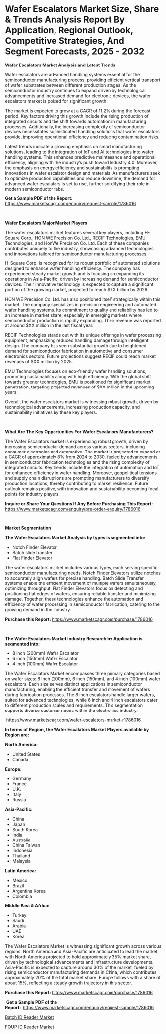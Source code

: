 <p><h1>Wafer Escalators Market Size, Share & Trends Analysis Report By Application, Regional Outlook, Competitive Strategies, And Segment Forecasts, 2025 - 2032</h1></p><p><strong>Wafer Escalators Market Analysis and Latest Trends</strong></p>
<p><p>Wafer escalators are advanced handling systems essential for the semiconductor manufacturing process, providing efficient vertical transport of wafer substrates between different production stages. As the semiconductor industry continues to expand driven by technological advancements and increased demand for electronic devices, the wafer escalators market is poised for significant growth.</p><p>The market is expected to grow at a CAGR of 11.2% during the forecast period. Key factors driving this growth include the rising production of integrated circuits and the shift towards automation in manufacturing processes. Additionally, the increasing complexity of semiconductor devices necessitates sophisticated handling solutions that wafer escalators provide, improving operational efficiency and reducing contamination risks.</p><p>Latest trends indicate a growing emphasis on smart manufacturing solutions, leading to the integration of IoT and AI technologies into wafer handling systems. This enhances predictive maintenance and operational efficiency, aligning with the industry’s push toward Industry 4.0. Moreover, the emphasis on energy efficiency and sustainability is prompting innovations in wafer escalator design and materials. As manufacturers seek to optimize production capabilities and reduce downtime, the demand for advanced wafer escalators is set to rise, further solidifying their role in modern semiconductor fabs.</p></p>
<p><strong>Get a Sample PDF of the Report:&nbsp;</strong> <a href="https://www.marketscagr.com/enquiry/request-sample/1786016?utm_campaign=2031&utm_medium=2&utm_source=Github&utm_content=ia&utm_term=25032025&utm_id=wafer-escalators">https://www.marketscagr.com/enquiry/request-sample/1786016</a></p>
<p>&nbsp;</p>
<p><strong>Wafer Escalators Major Market Players</strong></p>
<p><p>The wafer escalators market features several key players, including H-Square Corp., HON WE Precision Co. Ltd., RECIF Technologies, EMU Technologies, and HonWe Precision Co. Ltd. Each of these companies contributes uniquely to the industry, showcasing advanced technologies and innovations tailored for semiconductor manufacturing processes.</p><p>H-Square Corp. is recognized for its robust portfolio of automated solutions designed to enhance wafer handling efficiency. The company has experienced steady market growth and is focusing on expanding its operations in Asia-Pacific, driven by increasing demand for semiconductor devices. Their innovative technology is expected to capture a significant portion of the growing market, projected to reach $XX billion by 2026.</p><p>HON WE Precision Co. Ltd. has also positioned itself strategically within this market. The company specializes in precision engineering and automated wafer handling systems. Its commitment to quality and reliability has led to an increase in market share, especially in emerging markets where semiconductor production is rapidly expanding. Their revenue was reported at around $XX million in the last fiscal year.</p><p>RECIF Technologies stands out with its unique offerings in wafer processing equipment, emphasizing reduced handling damage through intelligent design. The company has seen substantial growth due to heightened demand for semiconductor fabrication in automotive and consumer electronics sectors. Future projections suggest RECIF could reach market revenues of $XX million by 2025.</p><p>EMU Technologies focuses on eco-friendly wafer handling solutions, promoting sustainability along with high efficiency. With the global shift towards greener technologies, EMU is positioned for significant market penetration, targeting projected revenues of $XX million in the upcoming years.</p><p>Overall, the wafer escalators market is witnessing robust growth, driven by technological advancements, increasing production capacity, and sustainability initiatives by these key players.</p></p>
<p>&nbsp;</p>
<p><strong>What Are The Key Opportunities For Wafer Escalators Manufacturers?</strong></p>
<p><p>The Wafer Escalators market is experiencing robust growth, driven by increasing semiconductor demand across various sectors, including consumer electronics and automotive. The market is projected to expand at a CAGR of approximately 8% from 2024 to 2030, fueled by advancements in semiconductor fabrication technologies and the rising complexity of integrated circuits. Key trends include the integration of automation and IoT for enhanced efficiency in wafer handling. Moreover, geopolitical tensions and supply chain disruptions are prompting manufacturers to diversify production locations, thereby contributing to market resilience. Future outlook remains positive, with innovation and sustainability becoming focal points for industry players.</p></p>
<p><strong>Inquire or Share Your Questions If Any Before Purchasing This Report:</strong> <a href="https://www.marketscagr.com/enquiry/pre-order-enquiry/1786016?utm_campaign=2031&utm_medium=2&utm_source=Github&utm_content=ia&utm_term=25032025&utm_id=wafer-escalators">https://www.marketscagr.com/enquiry/pre-order-enquiry/1786016</a></p>
<p>&nbsp;</p>
<p><strong>Market Segmentation</strong></p>
<p><strong>The Wafer Escalators Market Analysis by types is segmented into:</strong></p>
<p><ul><li>Notch Finder Elevator</li><li>Batch slide transfer</li><li>Flat Finder Elevator</li></ul></p>
<p><p>The wafer escalators market includes various types, each serving specific semiconductor manufacturing needs. Notch Finder Elevators utilize notches to accurately align wafers for precise handling. Batch Slide Transfer systems enable the efficient movement of multiple wafers simultaneously, optimizing throughput. Flat Finder Elevators focus on detecting and positioning flat edges of wafers, ensuring reliable transfer and minimizing damage. Together, these technologies enhance the automation and efficiency of wafer processing in semiconductor fabrication, catering to the growing demand in the industry.</p></p>
<p><strong>Purchase this Report:&nbsp;</strong><a href="https://www.marketscagr.com/purchase/1786016?utm_campaign=2031&utm_medium=2&utm_source=Github&utm_content=ia&utm_term=25032025&utm_id=wafer-escalators">https://www.marketscagr.com/purchase/1786016</a></p>
<p>&nbsp;</p>
<p><strong>The Wafer Escalators Market Industry Research by Application is segmented into:</strong></p>
<p><ul><li>8 inch (200mm) Wafer Escalator</li><li>6 inch (150mm) Wafer Escalator</li><li>4 inch (100mm) Wafer Escalator</li></ul></p>
<p><p>The Wafer Escalators Market encompasses three primary categories based on wafer sizes: 8 inch (200mm), 6 inch (150mm), and 4 inch (100mm) wafer escalators. Each size serves distinct applications in semiconductor manufacturing, enabling the efficient transfer and movement of wafers during fabrication processes. The 8 inch escalators handle larger wafers, suited for advanced technologies, while 6 inch and 4 inch escalators cater to different production scales and requirements. This segmentation supports diverse customer needs within the electronics industry.</p></p>
<p><a href="https://www.marketscagr.com/wafer-escalators-market-r1786016?utm_campaign=2031&utm_medium=2&utm_source=Github&utm_content=ia&utm_term=25032025&utm_id=wafer-escalators">&nbsp;https://www.marketscagr.com/wafer-escalators-market-r1786016</a></p>
<p><strong>In terms of Region, the Wafer Escalators Market Players available by Region are:</strong></p>
<p>
    <p> <strong> North America: </strong>
        <ul>
            <li>United States</li>
            <li>Canada</li>
        </ul>
        </p> 
    <p> <strong> Europe: </strong>
        <ul>
            <li>Germany</li>
            <li>France</li>
            <li>U.K.</li>
            <li>Italy</li>
            <li>Russia</li>
        </ul>
        </p> 
    <p> <strong> Asia-Pacific: </strong>
        <ul>
            <li>China</li>
            <li>Japan</li>
            <li>South Korea</li>
            <li>India</li>
            <li>Australia</li>
            <li>China Taiwan</li>
            <li>Indonesia</li>
            <li>Thailand</li>
            <li>Malaysia</li>
        </ul>
        </p> 
    <p> <strong> Latin America: </strong>
        <ul>
            <li>Mexico</li>
            <li>Brazil</li>
            <li>Argentina Korea</li>
            <li>Colombia</li>
        </ul>
        </p> 
    <p> <strong> Middle East & Africa: </strong>
        <ul>
            <li>Turkey</li>
            <li>Saudi</li>
            <li>Arabia</li>
            <li>UAE</li>
            <li>Korea</li>
        </ul>
    </p>
    </p>
<p><p>The Wafer Escalators Market is witnessing significant growth across various regions. North America and Asia-Pacific are anticipated to lead the market, with North America projected to hold approximately 35% market share, driven by technological advancements and infrastructure developments. Asia-Pacific is expected to capture around 30% of the market, fueled by rising semiconductor manufacturing demands in China, which contributes approximately 20% of the total market share. Europe follows with a share of about 15%, reflecting a steady growth trajectory in this sector.</p></p>
<p><strong>Purchase this Report: </strong><a href="https://www.marketscagr.com/purchase/1786016?utm_campaign=2031&utm_medium=2&utm_source=Github&utm_content=ia&utm_term=25032025&utm_id=wafer-escalators">https://www.marketscagr.com/purchase/1786016</a></p>
<p>&nbsp;<strong>Get a Sample PDF of the Report:&nbsp;&nbsp;</strong><a href="https://www.marketscagr.com/enquiry/request-sample/1786016?utm_campaign=2031&utm_medium=2&utm_source=Github&utm_content=ia&utm_term=25032025&utm_id=wafer-escalators">https://www.marketscagr.com/enquiry/request-sample/1786016</a></p>
<p><strong></strong></p>
<p><p><a href="https://github.com/aloyoarmahvr/Market-Research-Report-List-1/blob/main/batch-id-reader-market.md?utm_campaign=2031&utm_medium=2&utm_source=Github&utm_content=ia&utm_term=25032025&utm_id=wafer-escalators">Batch ID Reader Market</a></p><p><a href="https://github.com/PeterParrish5/Market-Research-Report-List-7/blob/main/foup-id-reader-market.md?utm_campaign=2031&utm_medium=2&utm_source=Github&utm_content=ia&utm_term=25032025&utm_id=wafer-escalators">FOUP ID Reader Market</a></p></p>